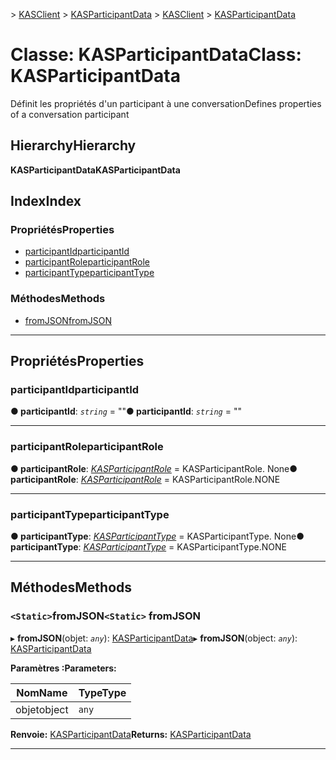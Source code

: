 <span data-ttu-id="9d528-101">[](../README.md) > [KASClient](../modules/kasclient.md) > [KASParticipantData](../classes/kasclient.kasparticipantdata.md)</span><span class="sxs-lookup"><span data-stu-id="9d528-101">[](../README.md) > [KASClient](../modules/kasclient.md) > [KASParticipantData](../classes/kasclient.kasparticipantdata.md)</span></span>

# <a name="class-kasparticipantdata"></a><span data-ttu-id="9d528-102">Classe: KASParticipantData</span><span class="sxs-lookup"><span data-stu-id="9d528-102">Class: KASParticipantData</span></span>

<span data-ttu-id="9d528-103">Définit les propriétés d'un participant à une conversation</span><span class="sxs-lookup"><span data-stu-id="9d528-103">Defines properties of a conversation participant</span></span>
## <a name="hierarchy"></a><span data-ttu-id="9d528-104">Hierarchy</span><span class="sxs-lookup"><span data-stu-id="9d528-104">Hierarchy</span></span>

<span data-ttu-id="9d528-105">**KASParticipantData**</span><span class="sxs-lookup"><span data-stu-id="9d528-105">**KASParticipantData**</span></span>

## <a name="index"></a><span data-ttu-id="9d528-106">Index</span><span class="sxs-lookup"><span data-stu-id="9d528-106">Index</span></span>

### <a name="properties"></a><span data-ttu-id="9d528-107">Propriétés</span><span class="sxs-lookup"><span data-stu-id="9d528-107">Properties</span></span>

* [<span data-ttu-id="9d528-108">participantId</span><span class="sxs-lookup"><span data-stu-id="9d528-108">participantId</span></span>](kasclient.kasparticipantdata.md#participantid)
* [<span data-ttu-id="9d528-109">participantRole</span><span class="sxs-lookup"><span data-stu-id="9d528-109">participantRole</span></span>](kasclient.kasparticipantdata.md#participantrole)
* [<span data-ttu-id="9d528-110">participantType</span><span class="sxs-lookup"><span data-stu-id="9d528-110">participantType</span></span>](kasclient.kasparticipantdata.md#participanttype)
### <a name="methods"></a><span data-ttu-id="9d528-111">Méthodes</span><span class="sxs-lookup"><span data-stu-id="9d528-111">Methods</span></span>

* [<span data-ttu-id="9d528-112">fromJSON</span><span class="sxs-lookup"><span data-stu-id="9d528-112">fromJSON</span></span>](kasclient.kasparticipantdata.md#fromjson)

---

## <a name="properties"></a><span data-ttu-id="9d528-113">Propriétés</span><span class="sxs-lookup"><span data-stu-id="9d528-113">Properties</span></span>

<a id="participantid"></a>

###  <a name="participantid"></a><span data-ttu-id="9d528-114">participantId</span><span class="sxs-lookup"><span data-stu-id="9d528-114">participantId</span></span>

<span data-ttu-id="9d528-115">**● participantId**: *`string`* = ""</span><span class="sxs-lookup"><span data-stu-id="9d528-115">**● participantId**: *`string`* = ""</span></span>

___

<a id="participantrole"></a>

###  <a name="participantrole"></a><span data-ttu-id="9d528-116">participantRole</span><span class="sxs-lookup"><span data-stu-id="9d528-116">participantRole</span></span>

<span data-ttu-id="9d528-117">**● participantRole**: *[KASParticipantRole](../enums/kasclient.kasparticipantrole.md)* = KASParticipantRole. None</span><span class="sxs-lookup"><span data-stu-id="9d528-117">**● participantRole**: *[KASParticipantRole](../enums/kasclient.kasparticipantrole.md)* =  KASParticipantRole.NONE</span></span>

___

<a id="participanttype"></a>

###  <a name="participanttype"></a><span data-ttu-id="9d528-118">participantType</span><span class="sxs-lookup"><span data-stu-id="9d528-118">participantType</span></span>

<span data-ttu-id="9d528-119">**● participantType**: *[KASParticipantType](../enums/kasclient.kasparticipanttype.md)* = KASParticipantType. None</span><span class="sxs-lookup"><span data-stu-id="9d528-119">**● participantType**: *[KASParticipantType](../enums/kasclient.kasparticipanttype.md)* =  KASParticipantType.NONE</span></span>

___

## <a name="methods"></a><span data-ttu-id="9d528-120">Méthodes</span><span class="sxs-lookup"><span data-stu-id="9d528-120">Methods</span></span>

<a id="fromjson"></a>

### <a name="static-fromjson"></a><span data-ttu-id="9d528-121">`<Static>`fromJSON</span><span class="sxs-lookup"><span data-stu-id="9d528-121">`<Static>` fromJSON</span></span>

<span data-ttu-id="9d528-122">▸ **fromJSON**(objet: *`any`*): [KASParticipantData](kasclient.kasparticipantdata.md)</span><span class="sxs-lookup"><span data-stu-id="9d528-122">▸ **fromJSON**(object: *`any`*): [KASParticipantData](kasclient.kasparticipantdata.md)</span></span>

<span data-ttu-id="9d528-123">**Paramètres :**</span><span class="sxs-lookup"><span data-stu-id="9d528-123">**Parameters:**</span></span>

| <span data-ttu-id="9d528-124">Nom</span><span class="sxs-lookup"><span data-stu-id="9d528-124">Name</span></span> | <span data-ttu-id="9d528-125">Type</span><span class="sxs-lookup"><span data-stu-id="9d528-125">Type</span></span> |
| ------ | ------ |
| <span data-ttu-id="9d528-126">objet</span><span class="sxs-lookup"><span data-stu-id="9d528-126">object</span></span> | `any` |

<span data-ttu-id="9d528-127">**Renvoie:** [KASParticipantData](kasclient.kasparticipantdata.md)</span><span class="sxs-lookup"><span data-stu-id="9d528-127">**Returns:** [KASParticipantData](kasclient.kasparticipantdata.md)</span></span>

___

